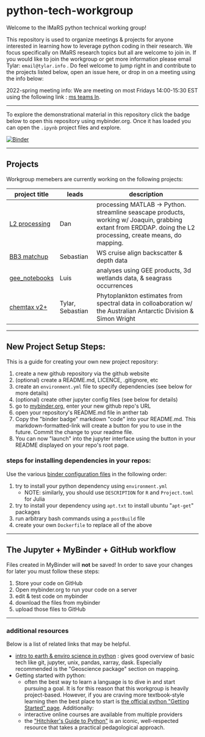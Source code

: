 # python-tech-workgroup
Welcome to the IMaRS python technical working group!

This repository is used to organize meetings & projects for anyone interested in learning how to leverage python coding in their research. 
We focus specifically on IMaRS research topics but all are welcome to join in. 
If you would like to join the workgroup or get more information please email Tylar: `email@tylar.info` .
Do feel welcome to jump right in and contribute to the projects listed below, open an issue here, or drop in on a meeting using the info below:

2022-spring meeting info:
We are meeting on most Fridays 14:00-15:30 EST using the following link : [ms teams ln](https://teams.microsoft.com/l/meetup-join/19%3ameeting_ZjA2OGUwMjgtYzcxOS00NGM1LWE5ZWUtMTY5YmIyNzFhODRk%40thread.v2/0?context=%7b%22Tid%22%3a%22741bf7de-e2e5-46df-8d67-82607df9deaa%22%2c%22Oid%22%3a%2248c1ad11-ebcb-499e-a1f5-7c3c35c1aba3%22%7d).

----------------------------------------------------------------------

To explore the demonstrational material in this repository click the badge below to open this repository using mybinder.org.
Once it has loaded you can open the `.ipynb` project files and explore.

[![Binder](https://mybinder.org/badge_logo.svg)](https://mybinder.org/v2/gh/USF-IMARS/python-tech-workgroup/HEAD)

----------------------------------------------------------------------

## Projects
Workgroup memebers are currently working on the following projects:

project title                                                | leads            | description
------------------------------------------------------------ | ---------------- | -----------------
[L2 processing](https://github.com/USF-IMARS/l2-processing)  | Dan              | processing MATLAB -> Python. streamline seascape products, working w/ Joaquin, grabbing extant from ERDDAP. doing the L2 processing, create means, do mapping.
[BB3 matchup](https://github.com/USF-IMARS/bb3_matchup)      | Sebastian        | WS cruise align backscatter & depth data
[gee_notebooks](https://github.com/USF-IMARS/gee_notebooks)  | Luis             | analyses using GEE products, 3d wetlands data, & seagrass occurrences
[chemtax v2+](https://github.com/USF-IMARS/chemtax)          | Tylar, Sebastian | Phytoplankton estimates from spectral data in colloaboration w/ the Australian Antarctic Division & Simon Wright 

----------------------------------------------------------------------

## New Project Setup Steps:
This is a guide for creating your own new project repository:
1. create a new github repository via the github website
2. (optional) create a README.md, LICENCE, .gitignore, etc
3. create an `environment.yml` file to specify dependencies (see below for more details)
4. (optional) create other jupyter config files (see below for details)
5. go to [mybinder.org](https://mybinder.org/), enter your new github repo's URL
6. open your repository's README.md file in anther tab
7. Copy the "binder badge" markdown "code" into your README.md. This markdown-formatted-link will create a button for you to use in the future. Commit the change to your readme file. 
8. You can now "launch" into the jupyter interface using the button in your README displayed on your repo's root page.

### steps for installing dependencies in your repos:
Use the various [binder configuration files](https://mybinder.readthedocs.io/en/latest/using/config_files.html) in the following order:
1. try to install your python dependency using `environment.yml` 
    * NOTE: similarly, you should use `DESCRIPTION` for `R` and `Project.toml` for Julia 
3. try to install your dependency using `apt.txt` to install ubuntu "`apt-get`" packages
4. run arbitrary bash commands using a `postBuild` file
5. create your own `Dockerfile` to replace all of the above

----------------------------------------------------------------------

## The Jupyter + MyBinder + GitHub workflow
Files created in MyBinder will **not** be saved!
In order to save your changes for later you must follow these steps:

1. Store your code on GitHub
2. Open mybinder.org to run your code on a server
3. edit & test code on mybinder
4. download the files from mybinder
5. upload those files to GitHub

----------------------------------------------------------------------

### additional resources
Below is a list of related links that may be helpful.

* [intro to earth & enviro science in python](https://earth-env-data-science.github.io//intro.html) : gives good overview of basic tech like git, jupyter, unix, pandas, xarray, dask. Especially recommended is the "Geoscience package" section on mapping.
* Getting started with python:
    * often the best way to learn a language is to dive in and start pursuing a goal. It is for this reason that this workgroup is heavily project-based. However, if you are craving more textbook-style learning then the best place to start is [the official python "Getting Started" page](https://www.python.org/about/gettingstarted/). Additionally:
    * interactive online courses are available from multiple providers
    * the ["Hitchiker's Guide to Python"](https://docs.python-guide.org/) is an iconic, well-respected resource that takes a practical pedagological approach.
